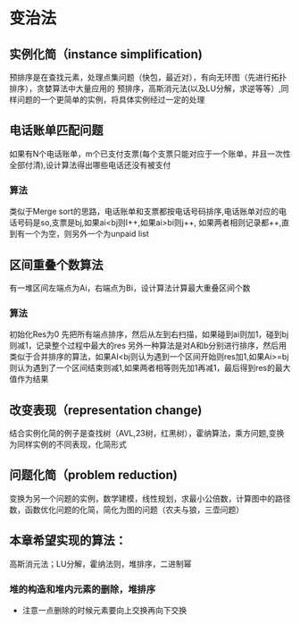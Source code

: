 # 变治法
## 实例化简（instance simplification)
预排序是在查找元素，处理点集问题（快包，最近对），有向无环图（先进行拓扑排序），贪婪算法中大量应用的
预排序，高斯消元法(以及LU分解，求逆等等）,同样问题的一个更简单的实例，将具体实例经过一定的处理
## 电话账单匹配问题
如果有N个电话账单，m个已支付支票(每个支票只能对应于一个账单，并且一次性全部付清),设计算法得出哪些电话还没有被支付
### 算法
类似于Merge sort的思路，电话账单和支票都按电话号码排序,电话账单对应的电话号码是so,支票是bj,如果ai<bj则I++,如果ai>bi则j++, 如果两者相则记录都++,直到有一个为空，则另外一个为unpaid list
## 区间重叠个数算法
有一堆区间左端点为Ai，右端点为Bi，设计算法计算最大重叠区间个数
### 算法
初始化Res为0
先把所有端点排序，然后从左到右扫描，如果碰到ai则加1，碰到bj则减1，记录整个过程中最大的res
另外一种算法是对A和b分别进行排序，然后用类似于合并排序的算法，如果AI<bj则认为遇到一个区间开始则res加1,如果Ai>=bj则认为遇到了一个区间结束则减1,如果两者相等则先加1再减1，最后得到res的最大值作为结果
## 改变表现（representation change)
结合实例化简的例子是查找树（AVL,23树，红黑树），霍纳算法，乘方问题,变换为同样实例的不同表现，化简形式
## 问题化简（problem reduction)
变换为另一个问题的实例，数学建模，线性规划，求最小公倍数，计算图中的路径数，函数优化问题的化简，简化为图的问题（农夫与狼，三壶问题）
## 本章希望实现的算法：
高斯消元法；LU分解，霍纳法则，堆排序，二进制幂
### 堆的构造和堆内元素的删除，堆排序
* 注意一点删除的时候元素要向上交换再向下交换
